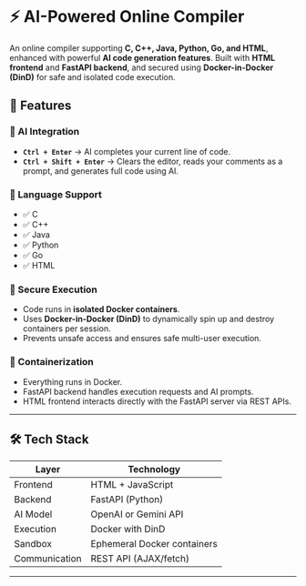 # ⚡ AI-Powered Online Compiler

An online compiler supporting **C, C++, Java, Python, Go, and HTML**, enhanced with powerful **AI code generation features**. Built with **HTML frontend** and **FastAPI backend**, and secured using **Docker-in-Docker (DinD)** for safe and isolated code execution.

## 🌟 Features

### 🧠 AI Integration
- **`Ctrl + Enter`** → AI completes your current line of code.
- **`Ctrl + Shift + Enter`** → Clears the editor, reads your comments as a prompt, and generates full code using AI.

### 🧪 Language Support
- ✅ C
- ✅ C++
- ✅ Java
- ✅ Python
- ✅ Go
- ✅ HTML

### 🔐 Secure Execution
- Code runs in **isolated Docker containers**.
- Uses **Docker-in-Docker (DinD)** to dynamically spin up and destroy containers per session.
- Prevents unsafe access and ensures safe multi-user execution.

### 🐳 Containerization
- Everything runs in Docker.
- FastAPI backend handles execution requests and AI prompts.
- HTML frontend interacts directly with the FastAPI server via REST APIs.

---

## 🛠 Tech Stack

| Layer       | Technology    |
|-------------|---------------|
| Frontend    | HTML + JavaScript |
| Backend     | FastAPI (Python) |
| AI Model    | OpenAI or Gemini API |
| Execution   | Docker with DinD |
| Sandbox     | Ephemeral Docker containers |
| Communication | REST API (AJAX/fetch) |

---
